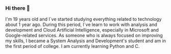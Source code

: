 ### Hi there 👋
I'm 19 years old and I´ve started studying everything related to technology about 1 year ago. During this period, I´ve learn to work with analysis and development and Cloud Artificial Intelligence, especially in Microsoft and Google-related services. 
As someone who is always focused on improving my skills, I became a System Analysis and Development's student and am in the first period of college.
I am currently learning Python and C.

<!--
**iamjrbro/iamjrbro** is a ✨ _special_ ✨ repository because its `README.md` (this file) appears on your GitHub profile.
